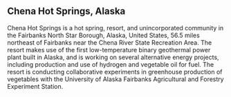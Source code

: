 ## Chena Hot Springs, Alaska

Chena Hot Springs is a hot spring, resort, and unincorporated community in the Fairbanks North Star Borough, Alaska, United States, 56.5 miles northeast of Fairbanks near the Chena River State Recreation Area. The resort makes use of the first low-temperature binary geothermal power plant built in Alaska, and is working on several alternative energy projects, including production and use of hydrogen and vegetable oil for fuel. The resort is conducting collaborative experiments in greenhouse production of vegetables with the University of Alaska Fairbanks Agricultural and Forestry Experiment Station.

